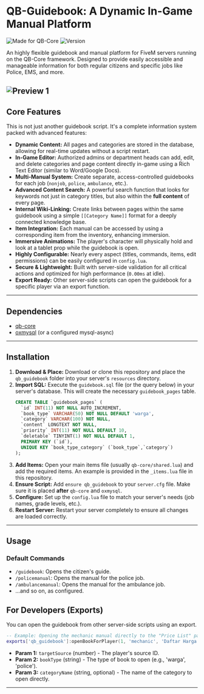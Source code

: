 # QB-Guidebook: A Dynamic In-Game Manual Platform

![Made for QB-Core](https://img.shields.io/badge/Made%20for-QB--Core-blueviolet)
![Version](https://img.shields.io/badge/Version-1.0-blue)

An highly flexible guidebook and manual platform for FiveM servers running on the QB-Core framework. Designed to provide easily accessible and manageable information for both regular citizens and specific jobs like Police, EMS, and more.

![Preview 1](https://i.imgur.com/uJzmGR7.png) 
---

## Core Features

This is not just another guidebook script. It's a complete information system packed with advanced features:

*   **Dynamic Content:** All pages and categories are stored in the database, allowing for real-time updates without a script restart.
*   **In-Game Editor:** Authorized admins or department heads can add, edit, and delete categories and page content directly in-game using a Rich Text Editor (similar to Word/Google Docs).
*   **Multi-Manual System:** Create separate, access-controlled guidebooks for each job (`nonjob`, `police`, `ambulance`, etc.).
*   **Advanced Content Search:** A powerful search function that looks for keywords not just in category titles, but also within the **full content** of every page.
*   **Internal Wiki-Linking:** Create links between pages within the same guidebook using a simple `[[Category Name]]` format for a deeply connected knowledge base.
*   **Item Integration:** Each manual can be accessed by using a corresponding item from the inventory, enhancing immersion.
*   **Immersive Animations:** The player's character will physically hold and look at a tablet prop while the guidebook is open.
*   **Highly Configurable:** Nearly every aspect (titles, commands, items, edit permissions) can be easily configured in `config.lua`.
*   **Secure & Lightweight:** Built with server-side validation for all critical actions and optimized for high performance (`0.00ms` at idle).
*   **Export Ready:** Other server-side scripts can open the guidebook for a specific player via an export function.

---

## Dependencies

*   [qb-core](https://github.com/qbcore-framework/qb-core)
*   [oxmysql](https://github.com/overextended/oxmysql) (or a configured mysql-async)

---

## Installation

1.  **Download & Place:** Download or clone this repository and place the `qb_guidebook` folder into your server's `resources` directory.
2.  **Import SQL:** Execute the `guidebook.sql` file (or the query below) in your server's database. This will create the necessary `guidebook_pages` table.
    ```sql
    CREATE TABLE `guidebook_pages` (
      `id` INT(11) NOT NULL AUTO_INCREMENT,
      `book_type` VARCHAR(50) NOT NULL DEFAULT 'warga',
      `category` VARCHAR(100) NOT NULL,
      `content` LONGTEXT NOT NULL,
      `priority` INT(11) NOT NULL DEFAULT 10,
      `deletable` TINYINT(1) NOT NULL DEFAULT 1,
      PRIMARY KEY (`id`),
      UNIQUE KEY `book_type_category` (`book_type`,`category`)
    );
    ```
3.  **Add Items:** Open your main items file (usually `qb-core/shared.lua`) and add the required items. An example is provided in the `_items.lua` file in this repository.
4.  **Ensure Script:** Add `ensure qb_guidebook` to your `server.cfg` file. Make sure it is placed **after** `qb-core` and `oxmysql`.
5.  **Configure:** Set up the `config.lua` file to match your server's needs (job names, grade levels, etc.).
6.  **Restart Server:** Restart your server completely to ensure all changes are loaded correctly.

---

## Usage

### Default Commands
*   `/guidebook`: Opens the citizen's guide.
*   `/policemanual`: Opens the manual for the police job.
*   `/ambulancemanual`: Opens the manual for the ambulance job.
*   ...and so on, as configured.

## For Developers (Exports)

You can open the guidebook from other server-side scripts using an export.

```lua
-- Example: Opening the mechanic manual directly to the "Price List" page for player with source '1'
exports['qb_guidebook']:openBookForPlayer(1, 'mechanic', 'Daftar Harga')
```
*   **Param 1:** `targetSource` (number) - The player's source ID.
*   **Param 2:** `bookType` (string) - The type of book to open (e.g., 'warga', 'police').
*   **Param 3:** `categoryName` (string, optional) - The name of the category to open directly.

---

